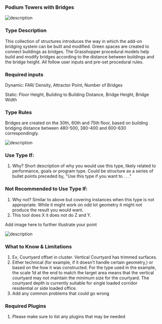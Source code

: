 ### Podium Towers with Bridges

![description](https://github.com/ym2805/XIM-GSAPP-Fa20/raw/main/src/images/Podium_Tower_Bridge_1.jpg) 

### Type Description

This collection of structures introduces the way in which the add-on bridging system can be built and modified. Green spaces are created to connect buildings as bridges. 
The Grasshopper procedural models help build and modify bridges according to the distance between buildings and the bridge height. All follow user inputs and pre-set procedural rules.

### Required inputs 

Dynamic: FAR/ Density, Attractor Point, Number of Bridges

Static: Floor Height, Building to Building Distance, Bridge Height, Bridge Width

### Type Rules 

Bridges are created on the 30th, 60th and 75th floor, based on building bridging distance between 480-500, 380-400 and 600-630 correspondingly.

![description](https://github.com/ym2805/XIM-GSAPP-Fa20/raw/main/src/images/Podium_Tower_Bridge_2.jpg)

### Use Type If: 

1. Why? Short description of why you would use this type, likely related to performance, goals or program type. Could be structure as a series of bullet points preceded by, "Use this type if you want to . . ."

### Not Recommended to Use Type If:

1. Why not? Similar to above but covering instances when this type is not appropriate. While it might work on odd lot geometry it might not produce the result you would want.
1. This tool does X it does not do Z and Y.

Add image here to further illustrate your point

![description](../images/gh_procedural_type_combo.jpg)

### What to Know & Limitations 

1. Ex, Courtyard offset in cluster. Vertical Courtyard has trimmed surfaces. 
1. Either technical (for example, if it doesn't handle certain geometry,) or based on the how it was constructed. For the type used in the example, the scale 1d at the end to match the target area means that the vertical courtyard may not maintain the minimum size for the courtyard. The courtyard depth is currently suitable for single loaded corridor residential or side loaded office.
1. Add any common problems that could go wrong

### Required Plugins 

1. Please make sure to list any plugins that may be needed
